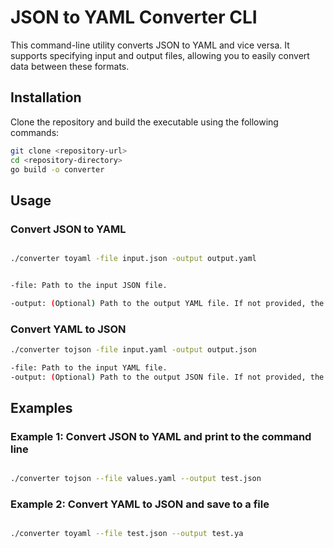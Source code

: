 # JSON to YAML Converter CLI

This command-line utility converts JSON to YAML and vice versa. It supports specifying input and output files, allowing you to easily convert data between these formats.

## Installation

Clone the repository and build the executable using the following commands:

```bash
git clone <repository-url>
cd <repository-directory>
go build -o converter
```

## Usage

### Convert JSON to YAML

```bash

./converter toyaml -file input.json -output output.yaml


-file: Path to the input JSON file.

-output: (Optional) Path to the output YAML file. If not provided, the result will be printed to the command line.
```

### Convert YAML to JSON

```bash
./converter tojson -file input.yaml -output output.json

-file: Path to the input YAML file.
-output: (Optional) Path to the output JSON file. If not provided, the result will be printed to the command line.
```
## Examples
### Example 1: Convert JSON to YAML and print to the command line

```bash

./converter tojson --file values.yaml --output test.json

```

### Example 2: Convert YAML to JSON and save to a file

```bash

./converter toyaml --file test.json --output test.ya

```
